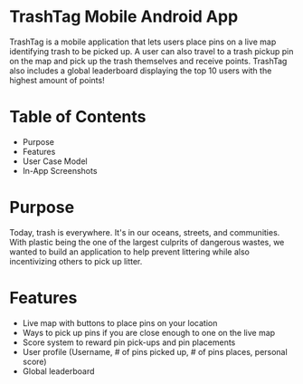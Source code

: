 # TrashTag Mobile Android App
TrashTag is a mobile application that lets users place pins on a live map identifying trash to be picked up. 
A user can also travel to a trash pickup pin on the map and pick up the trash themselves and receive points. 
TrashTag also includes a global leaderboard displaying the top 10 users with the highest amount of points!

# Table of Contents
* Purpose
* Features
* User Case Model
* In-App Screenshots

# Purpose
Today, trash is everywhere. It's in our oceans, streets, and communities. With plastic being the one of the largest culprits of dangerous wastes, we wanted to build an application to help prevent littering while also incentivizing others to pick up litter.

# Features
* Live map with buttons to place pins on your location
* Ways to pick up pins if you are close enough to one on the live map
* Score system to reward pin pick-ups and pin placements
* User profile (Username, # of pins picked up, # of pins places, personal score)
* Global leaderboard

 
